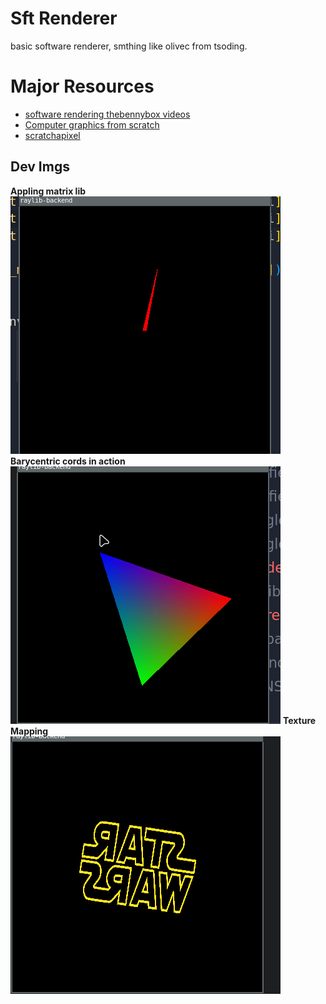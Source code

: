 # Sft Renderer
basic software renderer, smthing like olivec from tsoding.    



# Major Resources
-   [software rendering thebennybox videos](https://www.youtube.com/watch?v=v7nrzvd9A5c&list=PLEETnX-uPtBUbVOok816vTl1K9vV1GgH5&index=5&ab_channel=thebennybox)
-   [Computer graphics from scratch](gabrielgambetta.com/computer-graphics-from-scratch/01-common-concepts.html)
-   [scratchapixel](https://www.scratchapixel.com/index.html)

## Dev Imgs
**Appling matrix lib**    
![matrix meth resualt](./dev-imgs/matrix_meth.gif)    
**Barycentric cords in action**     
![bary traingle](./dev-imgs/bary_traingle.gif)
**Texture Mapping**     
![texture mapping](./dev-imgs/texture_mapping.gif)

 